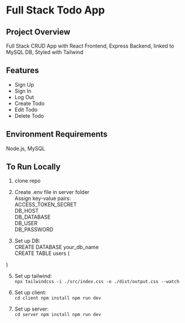 # Full Stack Todo App

## Project Overview
Full Stack CRUD App with React Frontend, Express Backend, linked to MySQL DB, Styled with Tailwind

## Features
- Sign Up
- Sign In
- Log Out
- Create Todo
- Edit Todo
- Delete Todo

## Environment Requirements
Node.js, MySQL

## To Run Locally
1. clone repo

2. Create .env file in server folder  
Assign key-value pairs:  
ACCESS_TOKEN_SECRET  
DB_HOST  
DB_DATABASE  
DB_USER  
DB_PASSWORD  

3. Set up DB:  
CREATE DATABASE your_db_name  
CREATE TABLE users (
  
)
 

5. Set up tailwind:  
`npx tailwindcss -i ./src/index.css -o ./dist/output.css --watch`

6. Set up client:  
`cd client npm install npm run dev`

7. Set up server:  
`cd server npm install npm run dev`
